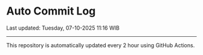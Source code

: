 # Auto Commit Log

Last updated: Tuesday, 07-10-2025 11:16 WIB

---

This repository is automatically updated every 2 hour using GitHub Actions.
